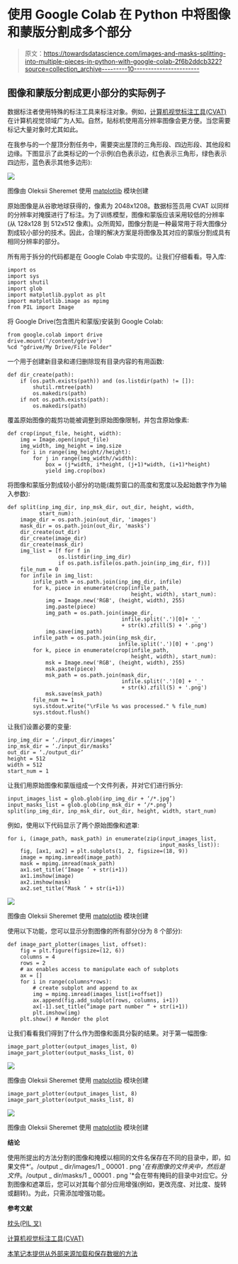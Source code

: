 # 使用 Google Colab 在 Python 中将图像和蒙版分割成多个部分

> 原文：<https://towardsdatascience.com/images-and-masks-splitting-into-multiple-pieces-in-python-with-google-colab-2f6b2ddcb322?source=collection_archive---------10----------------------->

## 图像和蒙版分割成更小部分的实际例子

数据标注者使用特殊的标注工具来标注对象。例如，[计算机视觉标注工具(CVAT)](https://github.com/opencv/cvat) 在计算机视觉领域广为人知。自然，贴标机使用高分辨率图像会更方便。当您需要标记大量对象时尤其如此。

在我参与的一个屋顶分割任务中，需要突出屋顶的三角形段、四边形段、其他段和边缘。下图显示了此类标记的一个示例(白色表示边，红色表示三角形，绿色表示四边形，蓝色表示其他多边形):

![](img/e62c501a028f64190a2b89dbc5baa380.png)

图像由 Oleksii Sheremet 使用 [matplotlib](https://matplotlib.org/) 模块创建

原始图像是从谷歌地球获得的，像素为 2048x1208。数据标签员用 CVAT 以同样的分辨率对掩膜进行了标注。为了训练模型，图像和蒙版应该采用较低的分辨率(从 128x128 到 512x512 像素)。众所周知，图像分割是一种最常用于将大图像分割成较小部分的技术。因此，合理的解决方案是将图像及其对应的蒙版分割成具有相同分辨率的部分。

所有用于拆分的代码都是在 Google Colab 中实现的。让我们仔细看看。导入库:

```
import os
import sys
import shutil
import glob
import matplotlib.pyplot as plt
import matplotlib.image as mpimg
from PIL import Image
```

将 Google Drive(包含图片和蒙版)安装到 Google Colab:

```
from google.colab import drive
drive.mount('/content/gdrive')
%cd "gdrive/My Drive/File Folder"
```

一个用于创建新目录和递归删除现有目录内容的有用函数:

```
def dir_create(path):
    if (os.path.exists(path)) and (os.listdir(path) != []):
        shutil.rmtree(path)
        os.makedirs(path)
    if not os.path.exists(path):
        os.makedirs(path)
```

覆盖原始图像的裁剪功能被调整到原始图像限制，并包含原始像素:

```
def crop(input_file, height, width):
    img = Image.open(input_file)
    img_width, img_height = img.size
    for i in range(img_height//height):
        for j in range(img_width//width):
            box = (j*width, i*height, (j+1)*width, (i+1)*height)
            yield img.crop(box)
```

将图像和蒙版分割成较小部分的功能(裁剪窗口的高度和宽度以及起始数字作为输入参数):

```
def split(inp_img_dir, inp_msk_dir, out_dir, height, width, 
          start_num):
    image_dir = os.path.join(out_dir, 'images')
    mask_dir = os.path.join(out_dir, 'masks')
    dir_create(out_dir)
    dir_create(image_dir)
    dir_create(mask_dir)
    img_list = [f for f in
                os.listdir(inp_img_dir)
                if os.path.isfile(os.path.join(inp_img_dir, f))]
    file_num = 0
    for infile in img_list:
        infile_path = os.path.join(inp_img_dir, infile)
        for k, piece in enumerate(crop(infile_path,
                                       height, width), start_num):
            img = Image.new('RGB', (height, width), 255)
            img.paste(piece)
            img_path = os.path.join(image_dir, 
                                    infile.split('.')[0]+ '_'
                                    + str(k).zfill(5) + '.png')
            img.save(img_path)
        infile_path = os.path.join(inp_msk_dir,
                                   infile.split('.')[0] + '.png')
        for k, piece in enumerate(crop(infile_path,
                                       height, width), start_num):
            msk = Image.new('RGB', (height, width), 255)
            msk.paste(piece)
            msk_path = os.path.join(mask_dir,
                                    infile.split('.')[0] + '_'
                                    + str(k).zfill(5) + '.png')
            msk.save(msk_path)
        file_num += 1
        sys.stdout.write("\rFile %s was processed." % file_num)
        sys.stdout.flush()
```

让我们设置必要的变量:

```
inp_img_dir = ‘./input_dir/images’
inp_msk_dir = ‘./input_dir/masks’
out_dir = ‘./output_dir’
height = 512
width = 512
start_num = 1
```

让我们用原始图像和蒙版组成一个文件列表，并对它们进行拆分:

```
input_images_list = glob.glob(inp_img_dir + ‘/*.jpg’)
input_masks_list = glob.glob(inp_msk_dir + ‘/*.png’)
split(inp_img_dir, inp_msk_dir, out_dir, height, width, start_num)
```

例如，使用以下代码显示了两个原始图像和遮罩:

```
for i, (image_path, mask_path) in enumerate(zip(input_images_list,
                                                input_masks_list)):
    fig, [ax1, ax2] = plt.subplots(1, 2, figsize=(18, 9))
    image = mpimg.imread(image_path)
    mask = mpimg.imread(mask_path)
    ax1.set_title(‘Image ‘ + str(i+1))
    ax1.imshow(image)
    ax2.imshow(mask)
    ax2.set_title(‘Mask ‘ + str(i+1))
```

![](img/e7d16a3d426b3fa288755496b20f52aa.png)

图像由 Oleksii Sheremet 使用 [matplotlib](https://matplotlib.org/) 模块创建

使用以下功能，您可以显示分割图像的所有部分(分为 8 个部分):

```
def image_part_plotter(images_list, offset):
    fig = plt.figure(figsize=(12, 6))
    columns = 4
    rows = 2
    # ax enables access to manipulate each of subplots
    ax = []
    for i in range(columns*rows):
        # create subplot and append to ax
        img = mpimg.imread(images_list[i+offset])
        ax.append(fig.add_subplot(rows, columns, i+1))
        ax[-1].set_title(“image part number “ + str(i+1))
        plt.imshow(img)
    plt.show() # Render the plot
```

让我们看看我们得到了什么作为图像和面具分裂的结果。对于第一幅图像:

```
image_part_plotter(output_images_list, 0)
image_part_plotter(output_masks_list, 0)
```

![](img/4c415af5273f2f0041b6443d1b3d7979.png)

图像由 Oleksii Sheremet 使用 [matplotlib](https://matplotlib.org/) 模块创建

```
image_part_plotter(output_images_list, 8)
image_part_plotter(output_masks_list, 8)
```

![](img/4a61eab39a019de6f858b91a796b6514.png)

图像由 Oleksii Sheremet 使用 [matplotlib](https://matplotlib.org/) 模块创建

**结论**

使用所提出的方法分割的图像和掩模以相同的文件名保存在不同的目录中，即，如果文件*’。/output _ dir/images/1 _ 00001 . png '*在有图像的文件夹中，然后是文件*。/output _ dir/masks/1 _ 00001 . png '*会在带有掩码的目录中对应它。分割图像和遮罩后，您可以对其每个部分应用增强(例如，更改亮度、对比度、旋转或翻转)。为此，只需添加增强功能。

**参考文献**

[枕头(PIL 叉)](https://pillow.readthedocs.io/en/stable/)

[计算机视觉标注工具(CVAT)](https://github.com/opencv/cvat)

[本笔记本提供从外部来源加载和保存数据的方法](https://colab.research.google.com/notebooks/io.ipynb)